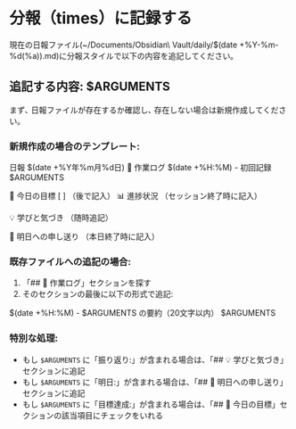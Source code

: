 # 分報（times）に記録する

現在の日報ファイル(~/Documents/Obsidian\ Vault/daily/$(date +%Y-%m-%d(%a)).md)に分報スタイルで以下の内容を追記してください｡

## 追記する内容: $ARGUMENTS

まず､ 日報ファイルが存在するか確認し､ 存在しない場合は新規作成してください｡

### 新規作成の場合のテンプレート:

日報 $(date +%Y年%m月%d日)
📝 作業ログ
$(date +%H:%M) - 初回記録
$ARGUMENTS

🎯 今日の目標
[ ] （後で記入）
📊 進捗状況
（セッション終了時に記入）

💡 学びと気づき
（随時追記）

🚀 明日への申し送り
（本日終了時に記入）

### 既存ファイルへの追記の場合:

1. 「## 📝 作業ログ」セクションを探す
2. そのセクションの最後に以下の形式で追記:

$(date +%H:%M) - $ARGUMENTS の要約（20文字以内）
$ARGUMENTS

### 特別な処理:

- もし `$ARGUMENTS` に「振り返り:」が含まれる場合は、「## 💡 学びと気づき」セクションに追記
- もし `$ARGUMENTS` に「明日:」が含まれる場合は、「## 🚀 明日への申し送り」セクションに追記
- もし `$ARGUMENTS` に「目標達成:」が含まれる場合は、「## 🎯 今日の目標」セクションの該当項目にチェックをいれる
